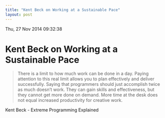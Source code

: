 ```yaml
---
title: "Kent Beck on Working at a Sustainable Pace"
layout: post 
---
```


Thu, 27 Nov 2014 09:32:38 

# Kent Beck on Working at a Sustainable Pace

>There is a limit to how much work can be done in a day. Paying attention
to this real limit allows you to plan effectively and deliver successfully.
Saying that programmers should just accomplish twice as much doesn’t work.
They can gain skills and effectiveness, but they cannot get more done on
demand. More time at the desk does not equal increased productivity for
creative work.

Kent Beck - Extreme Programming Explained
